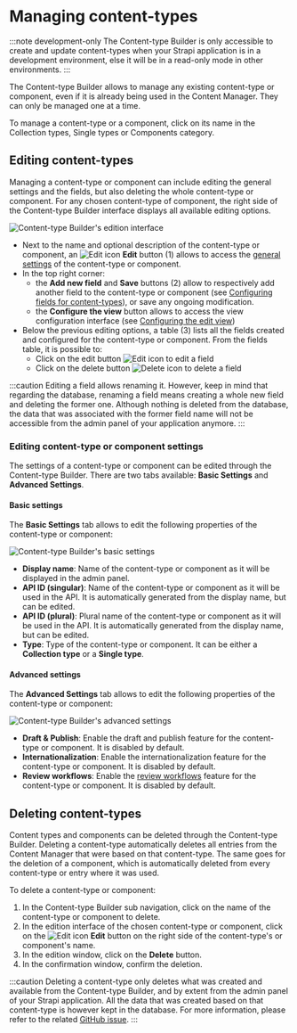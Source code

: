 # Managing content-types

:::note development-only
The Content-type Builder is only accessible to create and update content-types when your Strapi application is in a development environment, else it will be in a read-only mode in other environments.
:::

The Content-type Builder allows to manage any existing content-type or component, even if it is already being used in the Content Manager. They can only be managed one at a time.

To manage a content-type or a component, click on its name in the Collection types, Single types or Components category.

## Editing content-types

Managing a content-type or component can include editing the general settings and the fields, but also deleting the whole content-type or component. For any chosen content-type of component, the right side of the Content-type Builder interface displays all available editing options.

![Content-type Builder's edition interface](/img/assets/content-type-builder/content-types-builder_edition.png)

- Next to the name and optional description of the content-type or component, an ![Edit icon](/img/assets/icons/edit.svg) **Edit** button (1) allows to access the [general settings](#editing-content-type-or-component-settings) of the content-type or component.
- In the top right corner:
  - the **Add new field** and **Save** buttons (2) allow to respectively add another field to the content-type or component (see [Configuring fields for content-types](/user-docs/content-type-builder/configuring-fields-content-type)), or save any ongoing modification.
  - the **Configure the view** button allows to access the view configuration interface (see [Configuring the edit view](/user-docs/content-manager/configuring-view-of-content-type#configuring-the-edit-view))
- Below the previous editing options, a table (3) lists all the fields created and configured for the content-type or component. From the fields table, it is possible to:
  - Click on the edit button ![Edit icon](/img/assets/icons/edit.svg) to edit a field
  - Click on the delete button ![Delete icon](/img/assets/icons/delete.svg) to delete a field

:::caution
Editing a field allows renaming it. However, keep in mind that regarding the database, renaming a field means creating a whole new field and deleting the former one. Although nothing is deleted from the database, the data that was associated with the former field name will not be accessible from the admin panel of your application anymore.
:::

### Editing content-type or component settings

The settings of a content-type or component can be edited through the Content-type Builder. There are two tabs available: **Basic Settings** and **Advanced Settings**.

#### Basic settings

The **Basic Settings** tab allows to edit the following properties of the content-type or component:

![Content-type Builder's basic settings](/img/assets/content-type-builder/basic-settings.png)

* **Display name**: Name of the content-type or component as it will be displayed in the admin panel.
* **API ID (singular)**: Name of the content-type or component as it will be used in the API. It is automatically generated from the display name, but can be edited.
* **API ID (plural)**: Plural name of the content-type or component as it will be used in the API. It is automatically generated from the display name, but can be edited.
* **Type**: Type of the content-type or component. It can be either a **Collection type** or a **Single type**.

#### Advanced settings

The **Advanced Settings** tab allows to edit the following properties of the content-type or component:

![Content-type Builder's advanced settings](/img/assets/content-type-builder/advanced-settings.png)

* **Draft & Publish**: Enable the draft and publish feature for the content-type or component. It is disabled by default.
* **Internationalization**: Enable the internationalization feature for the content-type or component. It is disabled by default.
* **Review workflows**: Enable the [review workflows](/user-docs/settings/review-workflows) <EnterpriseBadge /> feature for the content-type or component. It is disabled by default.

## Deleting content-types

Content types and components can be deleted through the Content-type Builder. Deleting a content-type automatically deletes all entries from the Content Manager that were based on that content-type. The same goes for the deletion of a component, which is automatically deleted from every content-type or entry where it was used.

To delete a content-type or component:

1. In the Content-type Builder sub navigation, click on the name of the content-type or component to delete.
2. In the edition interface of the chosen content-type or component, click on the ![Edit icon](/img/assets/icons/edit.svg) **Edit** button on the right side of the content-type's or component's name.
3. In the edition window, click on the **Delete** button.
4. In the confirmation window, confirm the deletion.

:::caution
Deleting a content-type only deletes what was created and available from the Content-type Builder, and by extent from the admin panel of your Strapi application. All the data that was created based on that content-type is however kept in the database. For more information, please refer to the related [GitHub issue](https://github.com/strapi/strapi/issues/1114).
:::
